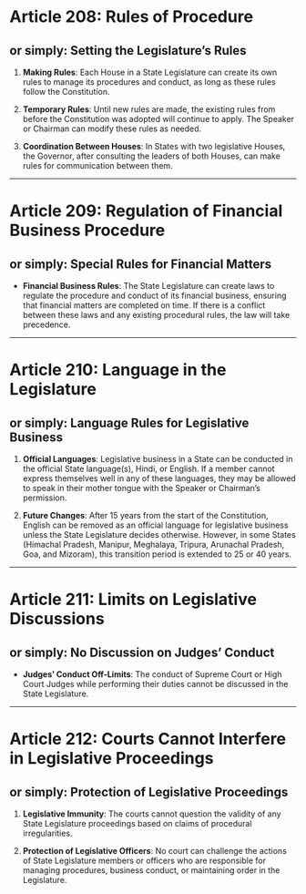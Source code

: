 # Article 208: Rules of Procedure

## or simply: Setting the Legislature’s Rules

1. **Making Rules**: Each House in a State Legislature can create its own rules to manage its procedures and conduct, as long as these rules follow the Constitution.

2. **Temporary Rules**: Until new rules are made, the existing rules from before the Constitution was adopted will continue to apply. The Speaker or Chairman can modify these rules as needed.

3. **Coordination Between Houses**: In States with two legislative Houses, the Governor, after consulting the leaders of both Houses, can make rules for communication between them.

---

# Article 209: Regulation of Financial Business Procedure

## or simply: Special Rules for Financial Matters

- **Financial Business Rules**: The State Legislature can create laws to regulate the procedure and conduct of its financial business, ensuring that financial matters are completed on time. If there is a conflict between these laws and any existing procedural rules, the law will take precedence.

---

# Article 210: Language in the Legislature

## or simply: Language Rules for Legislative Business

1. **Official Languages**: Legislative business in a State can be conducted in the official State language(s), Hindi, or English. If a member cannot express themselves well in any of these languages, they may be allowed to speak in their mother tongue with the Speaker or Chairman’s permission.

2. **Future Changes**: After 15 years from the start of the Constitution, English can be removed as an official language for legislative business unless the State Legislature decides otherwise. However, in some States (Himachal Pradesh, Manipur, Meghalaya, Tripura, Arunachal Pradesh, Goa, and Mizoram), this transition period is extended to 25 or 40 years.

---

# Article 211: Limits on Legislative Discussions

## or simply: No Discussion on Judges’ Conduct

- **Judges’ Conduct Off-Limits**: The conduct of Supreme Court or High Court Judges while performing their duties cannot be discussed in the State Legislature.

---

# Article 212: Courts Cannot Interfere in Legislative Proceedings

## or simply: Protection of Legislative Proceedings

1. **Legislative Immunity**: The courts cannot question the validity of any State Legislature proceedings based on claims of procedural irregularities.

2. **Protection of Legislative Officers**: No court can challenge the actions of State Legislature members or officers who are responsible for managing procedures, business conduct, or maintaining order in the Legislature.

